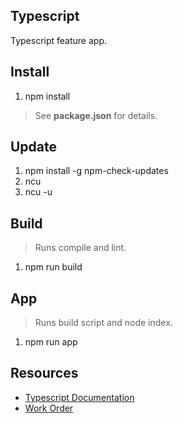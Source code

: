 Typescript
----------
Typescript feature app.

Install
-------
1. npm install
>See **package.json** for details.

Update
------
1. npm install -g npm-check-updates
2. ncu
3. ncu -u

Build
-----
>Runs compile and lint.
1. npm run build

App
---
>Runs build script and node index.
1. npm run app

Resources
---------
* [Typescript Documentation](https://www.typescriptlang.org/docs/)
* [Work Order](https://github.com/objektwerks/work.order)